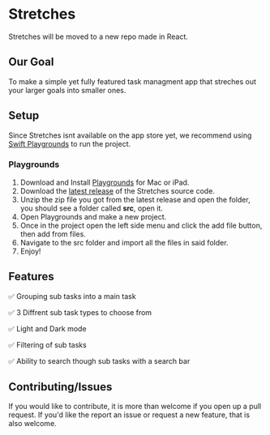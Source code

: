 # Stretches

Stretches will be moved to a new repo made in React.

## Our Goal
To make a simple yet fully featured task managment app that streches out your larger goals into smaller ones.

## Setup
Since Stretches isnt available on the app store yet, we recommend using [Swift Playgrounds](https://developer.apple.com/swift-playgrounds/) to run the project.

### Playgrounds
1. Download and Install [Playgrounds](https://developer.apple.com/swift-playgrounds/) for Mac or iPad.
2. Download the [latest release](https://github.com/ethanillingsworth/Stretches/releases/latest/download/Stretches.zip) of the Stretches source code.
4. Unzip the zip file you got from the latest release and open the folder, you should see a folder called **src**, open it.
5. Open Playgrounds and make a new project.
6. Once in the project open the left side menu and click the add file button, then add from files.
7. Navigate to the src folder and import all the files in said folder.
8. Enjoy!

## Features
✅ Grouping sub tasks into a main task

✅ 3 Diffrent sub task types to choose from 

✅ Light and Dark mode

✅ Filtering of sub tasks 

✅ Ability to search though sub tasks with a search bar 

## Contributing/Issues
If you would like to contribute, it is more than welcome if you open up a pull request. 
If you'd like the report an issue or request a new feature, that is also welcome.
